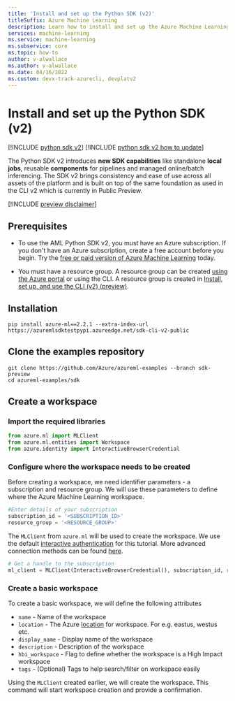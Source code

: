 ```yaml
---
title: 'Install and set up the Python SDK (v2)'
titleSuffix: Azure Machine Learning
description: Learn how to install and set up the Azure Machine Learning Python SDK v2 
services: machine-learning
ms.service: machine-learning
ms.subservice: core
ms.topic: how-to
author: v-alwallace
ms.author: v-alwallace
ms.date: 04/16/2022
ms.custom: devx-track-azurecli, devplatv2
---
```


# Install and set up the Python SDK (v2)

[!INCLUDE [python sdk v2](../../includes/machine-learning-python-sdk-v2.md)]
[!INCLUDE [python sdk v2 how to update](../../includes/machine-learning-python-sdk-v2-update-note.md)]

 The Python SDK v2 introduces **new SDK capabilities** like standalone **local jobs**, reusable **components** for pipelines and managed online/batch inferencing. The SDK v2 brings consistency and ease of use across all assets of the platform and is built on top of the same foundation as used in the CLI v2 which is currently in Public Preview.


[!INCLUDE [preview disclaimer](../../includes/machine-learning-preview-generic-disclaimer.md)]

## Prerequisites

* To use the AML Python SDK v2, you must have an Azure subscription. If you don't have an Azure subscription, create a free account before you begin. Try the [free or paid version of Azure Machine Learning](https://azure.microsoft.com/free/) today.

* You must have a resource group. A resource group can be created [using the Azure portal](../azure-resource-manager/management/manage-resource-groups-portal.md) or using the CLI. A resource group is created in [Install, set up, and use the CLI (v2) (preview)](how-to-configure-cli.md).

## Installation

```terminal
pip install azure-ml==2.2.1 --extra-index-url  https://azuremlsdktestpypi.azureedge.net/sdk-cli-v2-public
```
## Clone the examples repository

```terminal 
git clone https://github.com/Azure/azureml-examples --branch sdk-preview
cd azureml-examples/sdk
``` 

## Create a workspace

### Import the required libraries
```python 
from azure.ml import MLClient
from azure.ml.entities import Workspace
from azure.identity import InteractiveBrowserCredential
``` 
### Configure where the workspace needs to be created
Before creating a workspace, we need identifier parameters - a subscription and resource group. We will use these parameters to define where the Azure Machine Learning workspace.

```python
#Enter details of your subscription
subscription_id = '<SUBSCRIPTION_ID>'
resource_group = '<RESOURCE_GROUP>'
```
The `MLClient` from `azure.ml` will be used to create the workspace. We use the default [interactive authentication](https://docs.microsoft.com/en-us/python/api/azure-identity/azure.identity.interactivebrowsercredential?view=azure-python) for this tutorial. More advanced connection methods can be found [here](https://docs.microsoft.com/en-us/python/api/azure-identity/azure.identity?view=azure-python).

```python
# Get a handle to the subscription
ml_client = MLClient(InteractiveBrowserCredential(), subscription_id, resource_group)
```
### Create a basic workspace
To create a basic workspace, we will define the following attributes
- `name` - Name of the workspace
- `location` - The Azure [location](https://azure.microsoft.com/en-us/global-infrastructure/services/?products=machine-learning-service) for workspace. For e.g. eastus, westus etc.
- `display_name` - Display name of the workspace
- `description` - Description of the workspace
- `hbi_workspace` - Flag to define whether the workspace is a High Impact workspace
- `tags` - (Optional) Tags to help search/filter on workspace easily

Using the `MLClient` created earlier, we will create the workspace. This command will start workspace creation and provide a confirmation.
